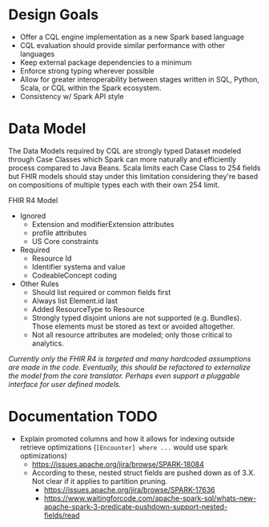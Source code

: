 # Design Goals
- Offer a CQL engine implementation as a new Spark based language
- CQL evaluation should provide similar performance with other languages
- Keep external package dependencies to a minimum
- Enforce strong typing wherever possible
- Allow for greater interoperability between stages written in SQL, Python, Scala, or CQL within the Spark ecosystem.
- Consistency w/ Spark API style

# Data Model
The Data Models required by CQL are strongly typed Dataset modeled through Case Classes which Spark can more naturally and efficiently process compared to Java Beans. Scala limits each Case Class to 254 fields but FHIR models should stay under this limitation considering they're based on compositions of multiple types each with their own 254 limit.

FHIR R4 Model
- Ignored
    - Extension and modifierExtension attributes
    - profile attributes
    - US Core constraints
- Required
    - Resource Id
    - Identifier systema and value
    - CodeableConcept coding
- Other Rules
    - Should list required or common fields first
    - Always list Element.id last
    - Added ResourceType to Resource
    - Strongly typed disjoint unions are not supported (e.g. Bundles). Those elements must be stored as text or avoided altogether.
    - Not all resource attributes are modeled; only those critical to analytics.

*Currently only the FHIR R4 is targeted and many hardcoded assumptions are made in the code. Eventually, this should be refactored to externalize the model from the core translator. Perhaps even support a pluggable interface for user defined models.*

# Documentation TODO
- Explain promoted columns and how it allows for indexing outside retrieve optimizations (`[Encounter] where ...` would use spark optimizations)
    - https://issues.apache.org/jira/browse/SPARK-18084
    - According to these, nested struct fields are pushed down as of 3.X. Not clear if it applies to partition pruning.
        - https://issues.apache.org/jira/browse/SPARK-17636
        - https://www.waitingforcode.com/apache-spark-sql/whats-new-apache-spark-3-predicate-pushdown-support-nested-fields/read
